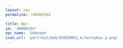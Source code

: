 ```yaml
---
layout: npc
permalink: /40000164

title: Npc
id: '40000164'
npc_name: 'Unknown'
icon_url: 'portrait/mob/02020041_m_hornyboo_p.png'
---
```

